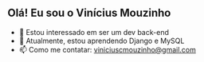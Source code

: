 ## Olá! Eu sou o Vinícius Mouzinho

- 👀 Estou interessado em ser um dev back-end
- 🌱 Atualmente, estou aprendendo Django e MySQL
- 📫 Como me contatar: viniciuscmouzinho@gmail.com

<!---
vinicius-mouzinho/vinicius-mouzinho is a ✨ special ✨ repository because its `README.md` (this file) appears on your GitHub profile.
You can click the Preview link to take a look at your changes.
--->
